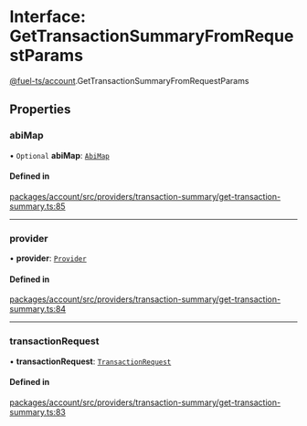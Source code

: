 # Interface: GetTransactionSummaryFromRequestParams

[@fuel-ts/account](/api/Account/index.md).GetTransactionSummaryFromRequestParams

## Properties

### abiMap

• `Optional` **abiMap**: [`AbiMap`](/api/Account/index.md#abimap)

#### Defined in

[packages/account/src/providers/transaction-summary/get-transaction-summary.ts:85](https://github.com/FuelLabs/fuels-ts/blob/aa70d26b/packages/account/src/providers/transaction-summary/get-transaction-summary.ts#L85)

___

### provider

• **provider**: [`Provider`](/api/Account/Provider.md)

#### Defined in

[packages/account/src/providers/transaction-summary/get-transaction-summary.ts:84](https://github.com/FuelLabs/fuels-ts/blob/aa70d26b/packages/account/src/providers/transaction-summary/get-transaction-summary.ts#L84)

___

### transactionRequest

• **transactionRequest**: [`TransactionRequest`](/api/Account/index.md#transactionrequest)

#### Defined in

[packages/account/src/providers/transaction-summary/get-transaction-summary.ts:83](https://github.com/FuelLabs/fuels-ts/blob/aa70d26b/packages/account/src/providers/transaction-summary/get-transaction-summary.ts#L83)
